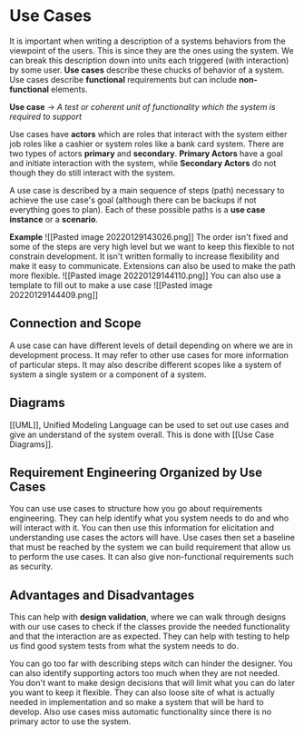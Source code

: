 # Use Cases
It is important when writing a description of a systems behaviors from the viewpoint of the users. This is since they are the ones using the system. We can break this description down into units each triggered (with interaction) by some user. **Use cases** describe these chucks of behavior of a system. Use cases describe **functional** requirements but can include **non-functional** elements.

**Use case** -> *A test or coherent unit of functionality which the system is required to support*

Use cases have **actors** which are roles that interact with the system either job roles like a cashier or system roles like a bank card system. There are two types of actors **primary** and **secondary**. **Primary Actors** have a goal and initiate interaction with the system, while **Secondary Actors** do not though they do still interact with the system.

A use case is described by a main sequence of steps (path) necessary to achieve the use case's goal (although there can be backups if not everything goes to plan). Each of these possible paths is a **use case instance** or a **scenario**.

**Example**
![[Pasted image 20220129143026.png]]
The order isn't fixed and some of the steps are very high level but we want to keep this flexible to not constrain development. It isn't written formally to increase flexibility and make it easy to communicate. Extensions can also be used to make the path more flexible.
![[Pasted image 20220129144110.png]]
You can also use a template to fill out to make a use case
![[Pasted image 20220129144409.png]]

## Connection and Scope
A use case can have different levels of detail depending on where we are in development process. It may refer to other use cases for more information of particular steps. It may also describe different scopes like a system of system a single system or a component of a system.

## Diagrams
[[UML]], Unified Modeling Language can be used to set out use cases and give an understand of the system overall. This is done with [[Use Case Diagrams]].

## Requirement Engineering Organized by Use Cases
You can use use cases to structure how you go about requirements engineering. They can help identify what you system needs to do and who will interact with it. You can then use this information for elicitation and understanding use cases the actors will have. Use cases then set a baseline that must be reached by the system we can build requirement that allow us to perform the use cases. It can also give non-functional requirements such as security.

## Advantages and Disadvantages
This can help with **design validation**, where we can walk through designs with our use cases to check if the classes provide the needed functionality and that the interaction are as expected. They can help with testing to help us find good system tests from what the system needs to do.

You can go too far with describing steps witch can hinder the designer. You can also identify supporting actors too much when they are not needed. You don't want to make design decisions that will limit what you can do later you want to keep it flexible. They can also loose site of what is actually needed in implementation and so make a system that will be hard to develop. Also use cases miss automatic functionality since there is no primary actor to use the system.